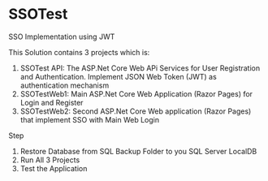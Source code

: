# SSOTest
SSO Implementation using JWT

This Solution contains 3 projects which is:
1. SSOTest API: The ASP.Net Core Web APi Services for User Registration and Authentication. Implement JSON Web Token (JWT) as authentication mechanism
2. SSOTestWeb1: Main ASP.Net Core Web Application (Razor Pages) for Login and Register
3. SSOTestWeb2: Second ASP.Net Core Web application (Razor Pages) that implement SSO with Main Web Login

Step
1. Restore Database from SQL Backup Folder to you SQL Server LocalDB
2. Run All 3 Projects
3. Test the Application